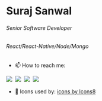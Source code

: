 
<!-- ## Hi there 👋
**surajSanwal/surajSanwal** is a ✨ _special_ ✨ repository because its `README.md` (this file) appears on your GitHub profile.

Here are some ideas to get you started:

- 🔭 I’m currently working on ...
- 🌱 I’m currently learning ...
- 👯 I’m looking to collaborate on ...
- 🤔 I’m looking for help with ...
- 💬 Ask me about ... ...
- 😄 Pronouns: ...
- ⚡ Fun fact: ...

-->

# Suraj Sanwal
###### Senior Software Developer
###### React/React-Native/Node/Mongo

- 📫 How to reach me:
<span align="center">
<a href="mailto:sonusanwal65@gmail.com" target="_blank"><img src="https://img.icons8.com/fluent/50/000000/gmail--v2.png"/></a>&nbsp;	
<a href="https://twitter.com/im_sanwal" target="_blank"><img src="https://img.icons8.com/color/48/000000/twitter--v2.png"/></a>&nbsp;
<a href="https://facebook.com/swraporians" target="_blank"><img src="https://img.icons8.com/color/48/000000/facebook-circled--v2.png"/></a>&nbsp;
<a href="https://api.whatsapp.com/send/?phone=919760843156&text=Hi%20Suraj,%20I%20want%20to%20connect%20with%20you%20on%20WhatsApp!" target="_blank"><img src="https://img.icons8.com/color/48/000000/whatsapp--v4.png"/></a>&nbsp;
<!-- <a href="live:sonusanwal65" target="_blank"><img src="https://img.icons8.com/cute-clipart/64/000000/skype.png"/></a>&nbsp; -->
</span>

- 👀 Icons used by:
<a href="https://icons8.com/icon">icons by Icons8</a>
